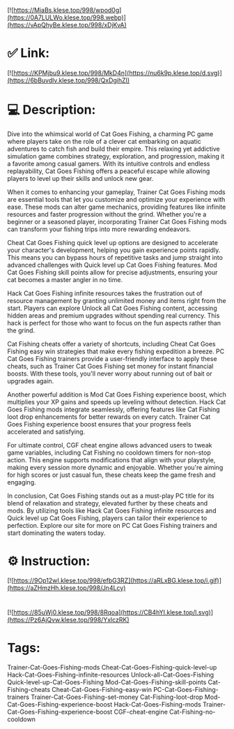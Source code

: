 [![https://MiaBs.klese.top/998/wpod0g](https://0A7LULWo.klese.top/998.webp)](https://vApQhyBe.klese.top/998/xDjKvA)
# ✅ Link:
[![https://KPMjbu9.klese.top/998/MkD4n](https://nu6k9p.klese.top/d.svg)](https://6bBuvdlv.klese.top/998/QxDgihZI)
# 💻 Description:
Dive into the whimsical world of Cat Goes Fishing, a charming PC game where players take on the role of a clever cat embarking on aquatic adventures to catch fish and build their empire. This relaxing yet addictive simulation game combines strategy, exploration, and progression, making it a favorite among casual gamers. With its intuitive controls and endless replayability, Cat Goes Fishing offers a peaceful escape while allowing players to level up their skills and unlock new gear.



When it comes to enhancing your gameplay, Trainer Cat Goes Fishing mods are essential tools that let you customize and optimize your experience with ease. These mods can alter game mechanics, providing features like infinite resources and faster progression without the grind. Whether you're a beginner or a seasoned player, incorporating Trainer Cat Goes Fishing mods can transform your fishing trips into more rewarding endeavors.



Cheat Cat Goes Fishing quick level up options are designed to accelerate your character's development, helping you gain experience points rapidly. This means you can bypass hours of repetitive tasks and jump straight into advanced challenges with Quick level up Cat Goes Fishing features. Mod Cat Goes Fishing skill points allow for precise adjustments, ensuring your cat becomes a master angler in no time.



Hack Cat Goes Fishing infinite resources takes the frustration out of resource management by granting unlimited money and items right from the start. Players can explore Unlock all Cat Goes Fishing content, accessing hidden areas and premium upgrades without spending real currency. This hack is perfect for those who want to focus on the fun aspects rather than the grind.



Cat Fishing cheats offer a variety of shortcuts, including Cheat Cat Goes Fishing easy win strategies that make every fishing expedition a breeze. PC Cat Goes Fishing trainers provide a user-friendly interface to apply these cheats, such as Trainer Cat Goes Fishing set money for instant financial boosts. With these tools, you'll never worry about running out of bait or upgrades again.



Another powerful addition is Mod Cat Goes Fishing experience boost, which multiplies your XP gains and speeds up leveling without detection. Hack Cat Goes Fishing mods integrate seamlessly, offering features like Cat Fishing loot drop enhancements for better rewards on every catch. Trainer Cat Goes Fishing experience boost ensures that your progress feels accelerated and satisfying.



For ultimate control, CGF cheat engine allows advanced users to tweak game variables, including Cat Fishing no cooldown timers for non-stop action. This engine supports modifications that align with your playstyle, making every session more dynamic and enjoyable. Whether you're aiming for high scores or just casual fun, these cheats keep the game fresh and engaging.



In conclusion, Cat Goes Fishing stands out as a must-play PC title for its blend of relaxation and strategy, elevated further by these cheats and mods. By utilizing tools like Hack Cat Goes Fishing infinite resources and Quick level up Cat Goes Fishing, players can tailor their experience to perfection. Explore our site for more on PC Cat Goes Fishing trainers and start dominating the waters today.

# ⚙️ Instruction:
[![https://9Op12wI.klese.top/998/efbG3RZ](https://aRLxBG.klese.top/i.gif)](https://aZHmzHh.klese.top/998/Jn4Lcy)
#
[![https://85uWj0.klese.top/998/8Rqoa](https://CB4hYI.klese.top/l.svg)](https://Pz6AjQvw.klese.top/998/YxlczRK)
# Tags:
Trainer-Cat-Goes-Fishing-mods Cheat-Cat-Goes-Fishing-quick-level-up Hack-Cat-Goes-Fishing-infinite-resources Unlock-all-Cat-Goes-Fishing Quick-level-up-Cat-Goes-Fishing Mod-Cat-Goes-Fishing-skill-points Cat-Fishing-cheats Cheat-Cat-Goes-Fishing-easy-win PC-Cat-Goes-Fishing-trainers Trainer-Cat-Goes-Fishing-set-money Cat-Fishing-loot-drop Mod-Cat-Goes-Fishing-experience-boost Hack-Cat-Goes-Fishing-mods Trainer-Cat-Goes-Fishing-experience-boost CGF-cheat-engine Cat-Fishing-no-cooldown






